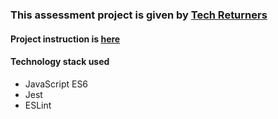 ### This assessment project is given by [Tech Returners](https://www.techreturners.com/)

#### Project instruction is [here](./README.original.md)

#### Technology stack used
- JavaScript ES6
- Jest
- ESLint
